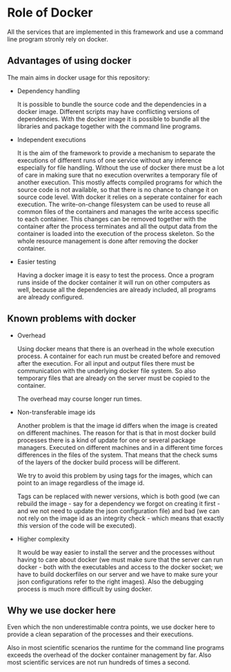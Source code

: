 # Role of Docker

All the services that are implemented in this framework and use
a command line program stronly rely on docker.

## Advantages of using docker

The main aims in docker usage for this repository:

- Dependency handling

  It is possible to bundle the source code and the dependencies in
  a docker image. Different scripts may have conflicting versions
  of dependencies. With the docker image it is possible to bundle
  all the libraries and package together with the command line
  programs.

- Independent executions

  It is the aim of the framework to provide a mechanism to separate
  the executions of different runs of one service without any inference
  especially for file handling. Without the use of docker there must
  be a lot of care in making sure that no execution overwrites
  a temporary file of another execution. This mostly affects
  compiled programs for which the source code is not available, so that
  there is no chance to change it on source code level.
  With docker it relies on a seperate container for each execution.
  The write-on-change filesystem can be used to reuse all common files
  of the containers and manages the write access specific to each
  container. This changes can be removed together with the container
  after the process terminates and all the output data from the container
  is loaded into the execution of the process skeleton.
  So the whole resource management is done after removing the docker
  container.

- Easier testing

  Having a docker image it is easy to test the process. Once a
  program runs inside of the docker container it will run on other
  computers as well, because all the dependencies are already included,
  all programs are already configured.

## Known problems with docker

- Overhead

  Using docker means that there is an overhead in the whole execution process.
  A container for each run must be created before and removed after the execution.
  For all input and output files there must be communication with the underlying
  docker file system.
  So also temporary files that are already on the server must be
  copied to the container.

  The overhead may course longer run times.

- Non-transferable image ids

  Another problem is that the image id differs when the image is
  created on different machines.
  The reason for that is that in most docker build processes there is a kind
  of update for one or several package managers. Executed on different machines and in a
  different time forces differences in the files of the system. That means that
  the check sums of the layers of the docker build process will be different.

  We try to avoid this problem by using tags for the images, which can point to
  an image regardless of the image id.

  Tags can be replaced with newer versions, which is both good (we can
  rebuild the image - say for a dependency we forgot on creating it first -
  and we not need to update the json configuration file) and bad
  (we can not rely on the image id as an integrity check - which means that
  exactly *this* version of the code will be executed).

- Higher complexity

  It would be way easier to install the server and the processes without
  having to care about docker (we must make sure that the server can run
  docker - both with the executables and access to the docker socket;
  we have to build dockerfiles on our server and we have to make sure
  your json configurations refer to the right images). Also the
  debugging process is much more difficult by using docker.

## Why we use docker here

Even which the non underestimable contra points, we use docker here
to provide a clean separation of the processes and their executions.

Also in most scientific scenarios the runtime for the command line programs
exceeds the overhead of the docker container management by far. Also most
scientific services are not run hundreds of times a second.

